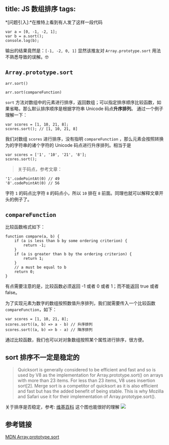 title: JS 数组排序
tags:
---
*[问题引入]:*在推特上看到有人发了这样一段代码
```
var a = [0, -1, -2, 1];
var b = a.sort();
console.log(b);
```
输出的结果竟然是：`[-1, -2, 0, 1]`
显然该推友对 `Array.prototype.sort` 用法不熟悉导致的误解。🤓
<!-- more -->

## `Array.prototype.sort`
```
arr.sort()

arr.sort(compareFunction)
```
`sort` 方法对数组中的元素进行排序，返回数组；可以指定排序顺序比较函数，如果省略，那么默认排序顺序是根据字符串 Unicode 码点**升序排列**。
通过一个例子理解一下：
```
var scores = [1, 10, 21, 8];
scores.sort(); // [1, 10, 21, 8]
```
我们对数组 `scores` 进行排序，没有指明 `compareFunction` ，那么元素会按照转换为的字符串的诸个字符的 Unicode 码点进行升序排列。相当于是
```
var scores = ['1', '10', '21', '8'];
scores.sort();
```
> 关于码点，参考文章：[]()

```
'1'.codePointAt(0) // 49
'8'.codePointAt(0) // 56
```
字符 `1` 的码点比字符 `8` 的码点小，所以 `10` 排在 `8` 前面。同理也就可以解释文章开头的例子了。

## `compareFunction`
比较函数格式如下：
```
function compare(a, b) {
    if (a is less than b by some ordering criterion) {
        return -1;
    }
    if (a is greater than b by the ordering criterion) {
        return 1;
    }
    // a must be equal to b
    return 0;
}
```
有点需要注意的是，比较函数必须返回 -1 或者 0 或者 1；而不能返回 true 或者 false。

为了实现元素为数字的数组按照数值升序排列，我们就需要传入一个比较函数 `compareFunction`，如下：
```
var scores = [1, 10, 21, 8];
scores.sort((a, b) => a - b) // 升序排列
scores.sort((a, b) => b - a) // 降序排列
```
通过比较函数，我们也可以对对象数组按照某个属性进行排序，很方便。

## sort 排序不一定是稳定的
> Quicksort is generally considered to be efficient and fast and so is used by V8 as the implementation for Array.prototype.sort() on arrays with more than 23 items. For less than 23 items, V8 uses insertion sort[2]. Merge sort is a competitor of quicksort as it is also efficient and fast but has the added benefit of being stable. This is why Mozilla and Safari use it for their implementation of Array.prototype.sort().

关于排序是否稳定，参考: [维基百科](http://imweb.io/topic/565cf7253ad940357eb99881)
这个图也能很好的理解
![](http://7vikhl.com1.z0.glb.clouddn.com/440px-Sorting_stability_playing_cards.svg.png)

## 参考链接
[MDN Array.prototype.sort](https://developer.mozilla.org/zh-CN/docs/Web/JavaScript/Reference/Global_Objects/Array/sort)